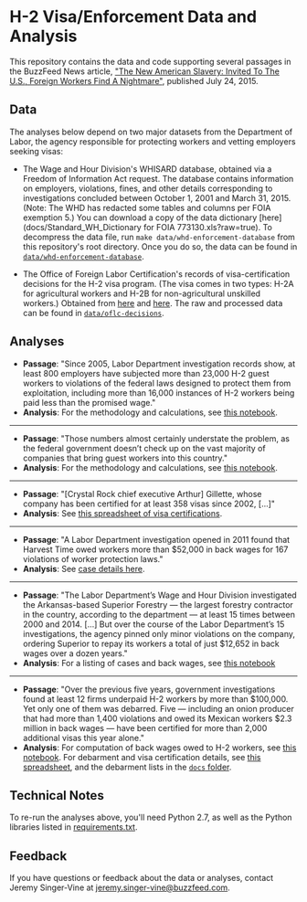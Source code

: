 # H-2 Visa/Enforcement Data and Analysis

This repository contains the data and code supporting several passages in the BuzzFeed News article, ["The New American Slavery: Invited To The U.S., Foreign Workers Find A Nightmare"](), published July 24, 2015.

## Data

The analyses below depend on two major datasets from the Department of Labor, the agency responsible for protecting workers and vetting employers seeking visas:

- The Wage and Hour Division's WHISARD database, obtained via a Freedom of Information Act request. The database contains information on employers, violations, fines, and other details corresponding to investigations concluded between October 1, 2001 and March 31, 2015. (Note: The WHD has redacted some tables and columns per FOIA exemption 5.) You can download a copy of the data dictionary [here](docs/Standard_WH_Dictionary for FOIA 773130.xls?raw=true). To decompress the data file, run `make data/whd-enforcement-database` from this repository's root directory. Once you do so, the data can be found in [`data/whd-enforcement-database`](data/whd-enforcement-database).

- The Office of Foreign Labor Certification's records of visa-certification decisions for the H-2 visa program. (The visa comes in two types: H-2A for agricultural workers and H-2B for non-agricultural unskilled workers.) Obtained from [here](http://www.foreignlaborcert.doleta.gov/performancedata.cfm) and [here](http://www.flcdatacenter.com/). The raw and processed data can be found in [`data/oflc-decisions`](data/oflc-decisions).

## Analyses

- __Passage__: "Since 2005, Labor Department investigation records show, at least 800 employers have subjected more than 23,000 H-2 guest workers to violations of the federal laws designed to protect them from exploitation, including more than 16,000 instances of H-2 workers being paid less than the promised wage."
- __Analysis__: For the methodology and calculations, see [this notebook](notebooks/h2-violation-aggregates.ipynb).

***

- __Passage__: "Those numbers almost certainly understate the problem, as the federal government doesn’t check up on the vast majority of companies that bring guest workers into this country."
- __Analysis__: For the methodology and calculations, see [this notebook](notebooks/h2-employers-investigated.ipynb).

***

- __Passage__: "[Crystal Rock chief executive Arthur] Gillette, whose company has been certified for at least 358 visas since 2002, [...]"
- __Analysis__: See [this spreadsheet of visa certifications](output/certification-lists/crystal-rock-and-castle-rock.csv).

***

- __Passage__: "A Labor Department investigation opened in 2011 found that Harvest Time owed workers more than $52,000 in back wages for 167 violations of worker protection laws."
- __Analysis__: See [case details here](notebooks/harvest-time-case-1620475.ipynb).

***

- __Passage__: "The Labor Department’s Wage and Hour Division investigated the Arkansas-based Superior Forestry — the largest forestry contractor in the country, according to the department — at least 15 times between 2000 and 2014. [...] But over the course of the Labor Department’s 15 investigations, the agency pinned only minor violations on the company, ordering Superior to repay its workers a total of just $12,652 in back wages over a dozen years."
- __Analysis__: For a listing of cases and back wages, see [this notebook](notebooks/superior-forestry-cases.ipynb)

***

- __Passage__: "Over the previous five years, government investigations found at least 12 firms underpaid H-2 workers by more than $100,000. Yet only one of them was debarred. Five — including an onion producer that had more than 1,400 violations and owed its Mexican workers $2.3 million in back wages — have been certified for more than 2,000 additional visas this year alone."
- __Analysis__: For computation of back wages owed to H-2 workers, see [this notebook](notebooks/top-employer-back-wages.ipynb). For debarment and visa certification details, see [this spreadsheet](data/manual-entry/top-total-h2-backwages-2010-2014-with-details.csv), and the debarment lists in the [`docs` folder](docs/).

## Technical Notes

To re-run the analyses above, you'll need Python 2.7, as well as the Python libraries listed in [requirements.txt](requirements.txt).

## Feedback

If you have questions or feedback about the data or analyses, contact Jeremy Singer-Vine at jeremy.singer-vine@buzzfeed.com.

